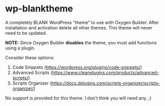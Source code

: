# wp-blanktheme
A completely BLANK WordPress "theme" to use with Oxygen Builder. After installation and activation delete all other themes. This theme will never need to be updated.

**NOTE:** Since Oxygen Builder **disables** the theme, you must add functions using a plugin. 

Consider these options:

1. Code Snippets (https://wordpress.org/plugins/code-snippets/)
2. Advanced Scripts (https://www.cleanplugins.com/products/advanced-scripts/)
3. Scripts Organizer (https://docs.dplugins.com/scripts-organizer/scripts-organizer/)

No support is provided for this theme. I don't think you will need any. ;)

